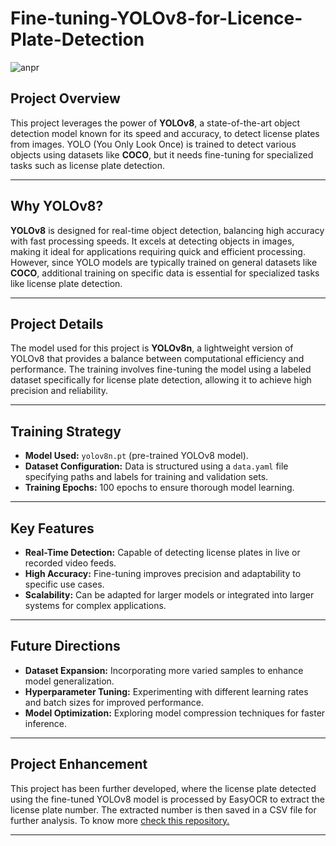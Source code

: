 # **Fine-tuning-YOLOv8-for-Licence-Plate-Detection**



![anpr](https://github.com/user-attachments/assets/ff6bde62-3719-495c-8de8-9d7f35e89b95)


## **Project Overview**  
This project leverages the power of **YOLOv8**, a state-of-the-art object detection model known for its speed and accuracy, to detect license plates from images. YOLO (You Only Look Once) is trained to detect various objects using datasets like **COCO**, but it needs fine-tuning for specialized tasks such as license plate detection.

---

## **Why YOLOv8?**  
**YOLOv8** is designed for real-time object detection, balancing high accuracy with fast processing speeds. It excels at detecting objects in images, making it ideal for applications requiring quick and efficient processing. However, since YOLO models are typically trained on general datasets like **COCO**, additional training on specific data is essential for specialized tasks like license plate detection.

---

## **Project Details**  
The model used for this project is **YOLOv8n**, a lightweight version of YOLOv8 that provides a balance between computational efficiency and performance. The training involves fine-tuning the model using a labeled dataset specifically for license plate detection, allowing it to achieve high precision and reliability.

---

## **Training Strategy**  
- **Model Used:** `yolov8n.pt` (pre-trained YOLOv8 model).  
- **Dataset Configuration:** Data is structured using a `data.yaml` file specifying paths and labels for training and validation sets.  
- **Training Epochs:** 100 epochs to ensure thorough model learning.  

---

## **Key Features**  
- **Real-Time Detection:** Capable of detecting license plates in live or recorded video feeds.  
- **High Accuracy:** Fine-tuning improves precision and adaptability to specific use cases.  
- **Scalability:** Can be adapted for larger models or integrated into larger systems for complex applications.  

---

## **Future Directions**  
- **Dataset Expansion:** Incorporating more varied samples to enhance model generalization.  
- **Hyperparameter Tuning:** Experimenting with different learning rates and batch sizes for improved performance.  
- **Model Optimization:** Exploring model compression techniques for faster inference.  

---
## **Project Enhancement**  

This project has been further developed, where the license plate detected using the fine-tuned YOLOv8 model is processed by EasyOCR to extract the license plate number. The extracted number is then saved in a CSV file for further analysis. To know more [check this repository.](https://github.com/Sourudra/Fine-tuning-YOLOv8-for-Licence-Plate-Detection)

---
